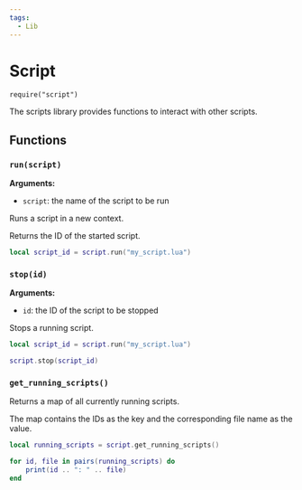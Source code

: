 ```yaml
---
tags:
  - Lib
---
```


# Script

`require("script")`

The scripts library provides functions to interact with other scripts.

## Functions

### `run(script)`

**Arguments:**

- `script`: the name of the script to be run

Runs a script in a new context.

Returns the ID of the started script.

```lua title="example.lua"
local script_id = script.run("my_script.lua")
```

### `stop(id)`

**Arguments:**

- `id`: the ID of the script to be stopped

Stops a running script.

```lua title="example.lua"
local script_id = script.run("my_script.lua")

script.stop(script_id)
```

### `get_running_scripts()`

Returns a map of all currently running scripts.

The map contains the IDs as the key and the corresponding file name as the value.

```lua title="example.lua"
local running_scripts = script.get_running_scripts()

for id, file in pairs(running_scripts) do
    print(id .. ": " .. file)
end
```
